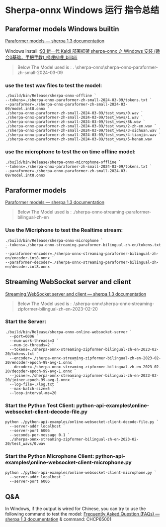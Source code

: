 # Sherpa-onnx Windows 运行 指令总结

## Paraformer models Windows builtin

[Paraformer models — sherpa 1.3 documentation](https://k2-fsa.github.io/sherpa/onnx/pretrained_models/offline-paraformer/paraformer-models.html#csukuangfj-sherpa-onnx-paraformer-zh-small-2024-03-09-chinese-english)

Windows Install :[93 新一代 Kaldi 部署框架 sherpa-onnx 之 Windows 安装 (适合0基础，手把手教)_哔哩哔哩_bilibili](https://www.bilibili.com/video/BV1Um421V75A?spm_id_from=333.788.videopod.sections&vd_source=964bbd88f350a12d2453698dd08ec8ca)

> Below The Model used is : . \sherpa-onnx\sherpa-onnx-paraformer-zh-small-2024-03-09

### use the test wav files to test the model:

```
./build/bin/Release/sherpa-onnx-offline `
--tokens=./sherpa-onnx-paraformer-zh-small-2024-03-09/tokens.txt `
--paraformer=./sherpa-onnx-paraformer-zh-small-2024-03-09/model.int8.onnx `
./sherpa-onnx-paraformer-zh-small-2024-03-09/test_wavs/0.wav `
./sherpa-onnx-paraformer-zh-small-2024-03-09/test_wavs/1.wav `
./sherpa-onnx-paraformer-zh-small-2024-03-09/test_wavs/8k.wav `
./sherpa-onnx-paraformer-zh-small-2024-03-09/test_wavs/2-zh-en.wav `
./sherpa-onnx-paraformer-zh-small-2024-03-09/test_wavs/3-sichuan.wav `
./sherpa-onnx-paraformer-zh-small-2024-03-09/test_wavs/4-tianjin.wav `
./sherpa-onnx-paraformer-zh-small-2024-03-09/test_wavs/5-henan.wav
```

### use the microphone to test the on time offline model:

```
./build/bin/Release/sherpa-onnx-microphone-offline `
--tokens=./sherpa-onnx-paraformer-zh-small-2024-03-09/tokens.txt `
--paraformer=./sherpa-onnx-paraformer-zh-small-2024-03-09/model.int8.onnx
```

## Paraformer models

[Paraformer models — sherpa 1.3 documentation](https://k2-fsa.github.io/sherpa/onnx/pretrained_models/online-paraformer/paraformer-models.html#csukuangfj-sherpa-onnx-streaming-paraformer-bilingual-zh-en-chinese-english)

> Below The Model used is : ./sherpa-onnx-streaming-paraformer-bilingual-zh-en

### Use the Micriphone to test the Realtime stream:

```
./build/bin/Release/sherpa-onnx-microphone `
--tokens=./sherpa-onnx-streaming-paraformer-bilingual-zh-en/tokens.txt `
--paraformer-encoder=./sherpa-onnx-streaming-paraformer-bilingual-zh-en/encoder.int8.onnx `
--paraformer-decoder=./sherpa-onnx-streaming-paraformer-bilingual-zh-en/decoder.int8.onnx
```

## Streaming WebSocket server and client

[Streaming WebSocket server and client — sherpa 1.3 documentation](https://k2-fsa.github.io/sherpa/onnx/websocket/online-websocket.html)

> Below The Model used is : .\sherpa-onnx\sherpa-onnx-streaming-zipformer-bilingual-zh-en-2023-02-20

### Start the Server:

```
./build/bin/Release/sherpa-onnx-online-websocket-server `
  --port=6006 `
  --num-work-threads=3 `
  --num-io-threads=2 `
  --tokens=./sherpa-onnx-streaming-zipformer-bilingual-zh-en-2023-02-20/tokens.txt `
  --encoder=./sherpa-onnx-streaming-zipformer-bilingual-zh-en-2023-02-20/encoder-epoch-99-avg-1.onnx `
  --decoder=./sherpa-onnx-streaming-zipformer-bilingual-zh-en-2023-02-20/decoder-epoch-99-avg-1.onnx `
  --joiner=./sherpa-onnx-streaming-zipformer-bilingual-zh-en-2023-02-20/joiner-epoch-99-avg-1.onnx `
  --log-file=./log.txt `
  --max-batch-size=5 `
  --loop-interval-ms=20

```

### Start the Python Test Client: python-api-examples\online-websocket-client-decode-file.py

```
python ./python-api-examples/online-websocket-client-decode-file.py `
  --server-addr localhost `
  --server-port 6006 `
  --seconds-per-message 0.1 `
  ./sherpa-onnx-streaming-zipformer-bilingual-zh-en-2023-02-20/test_wavs/0.wav
```

### Start the Python Microphone Client: python-api-examples\online-websocket-client-microphone.py

```
python ./python-api-examples/online-websocket-client-microphone.py `
  --server-addr localhost `
  --server-port 6006
```

## Q&A

In Windows, if the output is wired for Chinese, you can try to use the following command to test the model:
[Frequently Asked Question (FAQs) — sherpa 1.3 documentation](https://k2-fsa.github.io/sherpa/onnx/tts/faq.html) & command: CHCP65001

